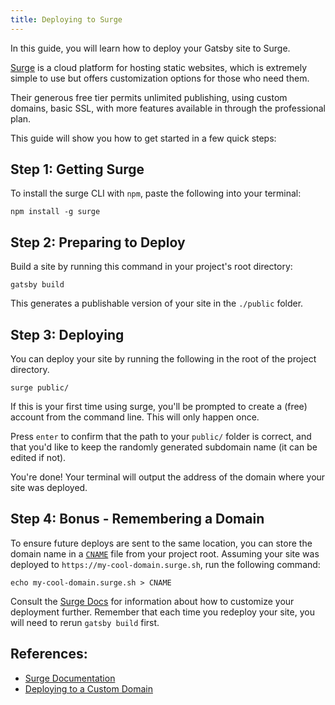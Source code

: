 ```yaml
---
title: Deploying to Surge
---
```


In this guide, you will learn how to deploy your Gatsby site to Surge.

[Surge](https://surge.sh/) is a cloud platform for hosting static websites, which is extremely simple to use but offers customization options for those who need them.

Their generous free tier permits unlimited publishing, using custom domains, basic SSL, with more features available in through the professional plan.

This guide will show you how to get started in a few quick steps:

## Step 1: Getting Surge

To install the surge CLI with `npm`, paste the following into your terminal:

```shell
npm install -g surge
```

## Step 2: Preparing to Deploy

Build a site by running this command in your project's root directory:

```shell
gatsby build
```

This generates a publishable version of your site in the `./public` folder.

## Step 3: Deploying

You can deploy your site by running the following in the root of the project directory.

```shell
surge public/
```

If this is your first time using surge, you'll be prompted to create a (free) account from the command line. This will only happen once.

Press `enter` to confirm that the path to your `public/` folder is correct, and that you'd like to keep the randomly generated subdomain name (it can be edited if not).

You're done! Your terminal will output the address of the domain where your site was deployed.

## Step 4: Bonus - Remembering a Domain

To ensure future deploys are sent to the same location, you can store the domain name in a [`CNAME`](https://surge.sh/help/remembering-a-domain) file from your project root. Assuming your site was deployed to `https://my-cool-domain.surge.sh`, run the following command:

```shell
echo my-cool-domain.surge.sh > CNAME
```

Consult the [Surge Docs](https://surge.sh/help/) for information about how to customize your deployment further. Remember that each time you redeploy your site, you will need to rerun `gatsby build` first.

## References:

- [Surge Documentation](https://surge.sh/help/)
- [Deploying to a Custom Domain](https://surge.sh/help/adding-a-custom-domain)
